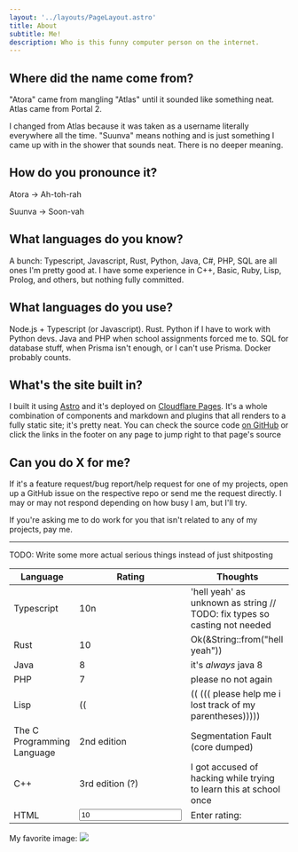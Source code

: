 ```yaml
---
layout: '../layouts/PageLayout.astro'
title: About
subtitle: Me!
description: Who is this funny computer person on the internet.
---
```


## Where did the name come from?

"Atora" came from mangling "Atlas" until it sounded like something neat. Atlas came from Portal 2.

I changed from Atlas because it was taken as a username literally everywhere all the time. "Suunva" means nothing and is just something I came up with in the shower that sounds neat. There is no deeper meaning.

## How do you pronounce it?

Atora -> Ah-toh-rah

Suunva -> Soon-vah

## What languages do you know?

A bunch: Typescript, Javascript, Rust, Python, Java, C#, PHP, SQL are all ones I'm pretty good at. I have some experience in C++, Basic, Ruby, Lisp, Prolog, and others, but nothing fully committed.

## What languages do you use?

Node.js + Typescript (or Javascript). Rust. Python if I have to work with Python devs. Java and PHP when school assignments forced me to. SQL for database stuff, when Prisma isn't enough, or I can't use Prisma. Docker probably counts.

## What's the site built in?

I built it using [Astro](https://astro.build/) and it's deployed on [Cloudflare Pages](https://pages.cloudflare.com/). It's a whole combination of components and markdown and plugins that all renders to a fully static site; it's pretty neat. You can check the source code [on GitHub](https://github.com/atorasuunva/atora.dev) or click the links in the footer on any page to jump right to that page's source

## Can you do X for me?

If it's a feature request/bug report/help request for one of my projects, open up a GitHub issue on the respective repo or send me the request directly. I may or may not respond depending on how busy I am, but I'll try.

If you're asking me to do work for you that isn't related to any of my projects, pay me.

---

TODO: Write some more actual serious things instead of just shitposting

| Language   | Rating | Thoughts                                                                  |
|------------|--------|---------------------------------------------------------------------------|
| Typescript | 10n    | 'hell yeah' as unknown as string // TODO: fix types so casting not needed |
| Rust       | 10     | Ok(&String::from("hell yeah"))                                            |
| Java       | 8      | it's _always_ java 8                                                      |
| PHP        | 7      | please no not again                                                       |
| Lisp | (( | (( (((  please help me i lost track of my parentheses)))))
| The C Programming Language | 2nd edition | Segmentation Fault (core dumped) |
| C++ | 3rd edition (?) | I got accused of hacking while trying to learn this at school once |
| HTML | <input type="number" value="10" name="html-rating" id="html-rating"> | <label for="html-rating">Enter rating:</label>

My favorite image: <img src="image0.png">
